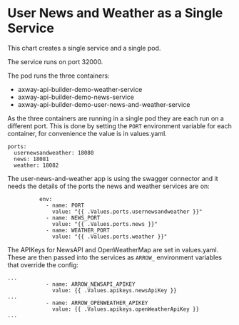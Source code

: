 # User News and Weather as a Single Service

This chart creates a single service and a single pod. 

The service runs on port 32000.

The pod runs the three containers:
- axway-api-builder-demo-weather-service
- axway-api-builder-demo-news-service
- axway-api-builder-demo-user-news-and-weather-service

As the three containers are running in a single pod they are each run on a different port. This is done by setting the ```PORT``` environment variable for each container, for convenience the value is in values.yaml.

```
ports:
  usernewsandweather: 18080
  news: 18081
  weather: 18082
```

The user-news-and-weather app is using the swagger connector and it needs the details of the ports the news and weather services are on:

```
          env:
            - name: PORT
              value: "{{ .Values.ports.usernewsandweather }}"
            - name: NEWS_PORT
              value: "{{ .Values.ports.news }}"
            - name: WEATHER_PORT
              value: "{{ .Values.ports.weather }}"
```

The APIKeys for NewsAPI and OpenWeatherMap are set in values.yaml. These are then passed into the services as ```ARROW_``` environment variables that override the config:

```
...
            - name: ARROW_NEWSAPI_APIKEY
              value: {{ .Values.apikeys.newsApiKey }}
...
            - name: ARROW_OPENWEATHER_APIKEY
              value: {{ .Values.apikeys.openWeatherApiKey }}
...
```